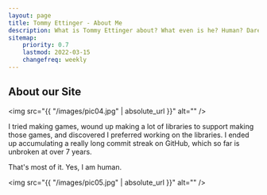 ```yaml
---
layout: page
title: Tommy Ettinger - About Me
description: What is Tommy Ettinger about? What even is he? Human? Dare we learn more?
sitemap:
    priority: 0.7
    lastmod: 2022-03-15
    changefreq: weekly
---
```

## About our Site

<span class="image left"><img src="{{ "/images/pic04.jpg" | absolute_url }}" alt="" /></span>

I tried making games, wound up making a lot of libraries to support making those games, and discovered I preferred working on the libraries.
I ended up accumulating a really long commit streak on GitHub, which so far is unbroken at over 7 years.

That's most of it. Yes, I am human.

<span class="image left"><img src="{{ "/images/pic05.jpg" | absolute_url }}" alt="" /></span>
